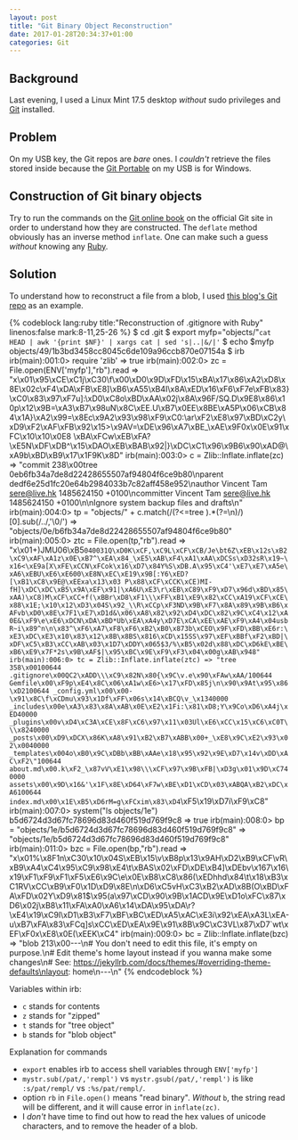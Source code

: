 ```yaml
---
layout: post
title: "Git Binary Object Reconstruction"
date: 2017-01-28T20:34:37+01:00
categories: Git
---
```


Background
---

Last evening, I used a Linux Mint 17.5 desktop *without* sudo
privileges and [Git] installed.

Problem
---

On my USB key, the Git repos are *bare* ones.  I *couldn't* retrieve
the files stored inside because the [Git Portable][git-portb] on my
USB is for Windows.

Construction of Git binary objects
---

Try to run the commands on the [Git online book][git-book] on the
official Git site in order to understand how they are constructed.
The `deflate` method obviously has an inverse method `inflate`.  One
can make such a guess *without* knowing any [Ruby].

Solution
---

To understand how to reconstruct a file from a blob, I used
[this blog's Git repo][blog-repo] as an example.

{% codeblock lang:ruby title:"Reconstruction of .gitignore with Ruby" linenos:false mark:8-11,25-26 %}
$ cd .git
$ export myfp="objects/"`cat HEAD | awk '{print $NF}' | xargs cat | sed 's|..|&/|'`
$ echo $myfp
objects/49/1b3bd3458cc8045c6de109a96ccb870e07154a
$ irb
irb(main):001:0> require 'zlib'
=> true
irb(main):002:0> zc = File.open(ENV['myfp'],"rb").read
=> "x\x01\x95\xCE\xC1j\xC30\f\x00\xD0\x9D\xFD\x15\xBA\x17\x86\xA2\xD8\x8E\x02c\xF4\xDA\xFB\xE8]\xB6\xA55\xB4I\x8A\xED\x16\xF6\xF7e\xFB\x83}\xC0\x83\x97\xF7u]:\xD0\xC8o\xBD\xAA\x02j\x8A\x96F/SQ.D\x9E8\x86\x10p\x12\x9B=\xA3\xB7\x98uN\x8C\xEE.U\xB7\x0EE\x8BE\xA5P\x06\xCB\x84\x1A}\xA2\x99=\x8Ec\x9A2\x93\x98\xF9\xC0:\ar\xF2\xE8\x97\xBD\xC2y\xD9\xF2\xAF\xFB\x92\x15>\x9AV=\xDE\x96\xA7\xBE_\xAE\x9F0x\x0E\x91\xFC\x10\x10\x0E8 \xBA\xFCw\xEB\xFA?\xE5N\xDF\xDB^\x15\xDAO\xEB\xBAB\x92|}\xDC\xC1\x96\x9B6\x90\xAD@\xA9b\xBD\xB9\x17\x1F9K\x8D"
irb(main):003:0> c = Zlib::Inflate.inflate(zc)
=> "commit 238\x00tree 0eb6fb34a7de8d22428655507af94804f6ce9b80\nparent dedf6e25d1fc20e64b2984033b7c82aff458e952\nauthor Vincent Tam <sere@live.hk> 1485624150 +0100\ncommitter Vincent Tam <sere@live.hk> 1485624150 +0100\n\nIgnore system backup files and drafts\n"
irb(main):004:0> tp = "objects/" + c.match(/(?<=tree ).*(?=\n)/)[0].sub(/../,'\0/')
=> "objects/0e/b6fb34a7de8d22428655507af94804f6ce9b80"
irb(main):005:0> ztc = File.open(tp,"rb").read
=> "x\x01+)JMU06\xB5`040031Q\xD0K\xCF,\xC9L\xCF\xCB/Je\bt6Z\xEB\x12s\xB2\xC9\xAF\xA1z\x0E\xB7^\xEA\x84_\xE5\xAB\xF4\xA1\xAA\xDCSs\xD32sR\x19~\x16<\xE9a[X\xFE\xCCN\xFCok\x16\xD7\x84Y%S\xDB.A\x95\xC4'\xE7\xE7\xA5e\xA6\xEBU\xE6\xE600\xE8N\xEC\xE19\x9B[:Y6\xED?[\xB1\xC8\x9E@\xEExa\x13\x03 P\x88\xCF\xCCK\xCE)MI-fH]\xDC\xDC\xB5\x9A\xEF\x91|\xA6U\xE3\r\xEB\xC89\xF9\xD7\x96d\xBD\x85\xAA)\xC8)M\xCF\xCC+f(\xBBr\xD8\xF1\\\xFF\xB1\xE9\x82\xCC\xA19\xCF\xCE\x88\x1E;\x10\x12\xD3\x04S\x92_\\R\xCCp\xF3ND\x9B\xF7\x8A\x89\x9B\xB6\xAFvb\xD0\x8E\x7F1\xE7\xD1d&\x06\xA8\x82\x92\xD4\xDC\x82\x9C\xC4\x12\xA0E&\xF9\e\xE6\xDCN\xDA\xBD*Ub\xEA\xA4y\xD7E\xCA\xEE\xAE\xF9\xA4\x04usbR~i\x89^n\n\x83^\xF6\xA7\xF8\xF6\xB2\xB0\x873b\xCEO\x9F\xFD\xBB\xE6r:\xE3\xDC\xE3\x10\x83\x12\x8B\x8BS\x816\xCD\x15SS\x97\xEF\xBBf\xF2\xBD|\xDF\xC5\xB3\xCC\xAB\x03\x1D7\xDDY\x065$3/%\xB5\x02d\x88\xDC\xD6kE\xBE\xB6\xE9\x7F*2s\x9B\xAF$|\x95\xBC\x9E\xF9\xF3\x04\x00g\xAB\x948"
irb(main):006:0> tc = Zlib::Inflate.inflate(ztc)
=> "tree 358\x00100644 .gitignore\x00QC2\xADD\\\xC9\x82N\x80{\x9C\v.e\x90\xFAw\xAA/100644 Gemfile\x00\xF9p\xE4\x8C\x06\xA1w\xE6>\x17\xFD\x85j\n\x90\x9At\x95\x86\xD2100644 _config.yml\x00\x00-\x91\x8C\f\xCDmu\x93\x1Df\xFF\x06s\x14\xBCQ\v_\x1340000 _includes\x00e\xA3\x83\x8A\xAB\x0E\xE2\x1Fi:\x81\xD8;Y\x9Co\xD6\xA4j\xED40000 _plugins\x00v\xD4\xC3A\xCE\x8F\xC6\x97\x11\x03Ul\xE6\xCC\x15\xC6\xC0T\\\x8240000 _posts\x00\xD9\xDCX\x86K\xA8\x91\xB2\xB7\xABB\x00+_\xE8\x9C\xE2\x93\x02\x0040000 _templates\x004o\xB0\x9C\xDBb\xBB\xAAe\x18\x95\x92\x9E\xD7\x14v\xDD\xAC\xF2\"100644 about.md\x00.k\xF2_\x87vV\xE1\x98\\\xCF\x97\x9B\xFB|\xD3g\x01\x9D\xC740000 assets\x00\x9D\x16&'\x1F\x8E\xD64\xF7w\xBE\xD1\xCD\x03\xABQA\xB2\xDC\xA6100644 index.md\x00\x1E\xB5\xD6rM=g\xFCxim\x83\xD4`\xF5\x19\xD7i\xF9\xC8"
irb(main):007:0> system("ls objects/1e")
b5d6724d3d67fc78696d83d460f519d769f9c8
=> true
irb(main):008:0> bp = "objects/1e/b5d6724d3d67fc78696d83d460f519d769f9c8"
=> "objects/1e/b5d6724d3d67fc78696d83d460f519d769f9c8"
irb(main):011:0> bzc = File.open(bp,"rb").read
=> "x\x01%\x8F1n\xC30\x10\x04S\xEB\x15\v\xB8p\x13\x9AH\xD2\xB9\xCF\vR\xB9\xA4\xC4\x95\xC9\x98\xE4\t\xBAS\x02\xFD\xDE\xB4]\xDEbv\x167\x16\x19\xF1\xF9\xF1\xF5\xE6\x9C\e\x0E\xB8\xC8\x86(\xEDhhd\x84\t\x18\xB3\xC1RV\xCC\xB9\xF0\x1D\xD9\x8E\n\xD6\xC5vH\xC3\xB2\xAD\x8B(O\xBD\xFA\xFD\x02Y\xD9\x81$\x95(a\x97\xCD\x90\x9B\x1ACD\x9E\xD1o\xFC\x87\xD6\x02j\xB8\x11\xFA\xA0\xA6\x14\xDA\x95\xDA\r?\xE4\x19\xC9l\xD1\xB3\xF7\xBF\xBC\xED\xA5\xAC\xE3i\x92\xEA\xA3L\xEA-u\xB7\xFA\x83\xFCq]s\xCC\xED\xEA\x9E\x91\x8B\x9C\xC3VL\x87\xD7`wt\xEF\xF0x\xE8\x0E(\xEEK\xC4"
irb(main):009:0> bc = Zlib::Inflate.inflate(bzc)
=> "blob 213\x00---\n# You don't need to edit this file, it's empty on purpose.\n# Edit theme's home layout instead if you wanna make some changes\n# See: https://jekyllrb.com/docs/themes/#overriding-theme-defaults\nlayout: home\n---\n"
{% endcodeblock %}

Variables within irb:

- `c` stands for contents
- `z` stands for "zipped"
- `t` stands for "tree object"
- `b` stands for "blob object"

Explanation for commands

- `export` enables irb to access shell variables through `ENV['myfp']`
- `mystr.sub(/pat/,'rempl')` vs `mystr.gsub(/pat/,'rempl')` is like
    `:s/pat/rempl/` vs `:%s/pat/rempl/`.
- option `rb` in `File.open()` means "read binary".  *Without* `b`,
    the string read will be different, and it will cause error in
    `inflate(zc)`.
- I *don't* have time to find out how to read the hex values of
    unicode characters, and to remove the header of a blob.

[Git]: https://git-scm.com
[git-portb]: https://github.com/sheabunge/GitPortable
[git-book]: https://git-scm.com/book/en/v2/Git-Internals-Git-Objects#_object_storage
[Ruby]: https://www.ruby-lang.org
[blog-repo]: https://github.com/vincenttam/octo3test
